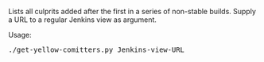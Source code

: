 Lists all culprits added after the first in a series of non-stable builds. Supply a URL to a regular Jenkins view as argument.

Usage:
<pre>
./get-yellow-comitters.py Jenkins-view-URL
</pre>
